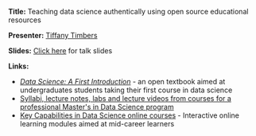 **Title:** Teaching data science authentically using open source educational resources

**Presenter:** [Tiffany Timbers](https://www.tiffanytimbers.com/) 

**Slides:** [Click here](https://ttimbers.github.io/oer-stat-ds-ed-jsm2021-timbers/talk/oer-stat-ds-ed-jsm2021-timbers.html) for talk slides

**Links:** 

- [*Data Science: A First Introduction*](https://ubc-dsci.github.io/introduction-to-datascience/) - an open textbook aimed at undergraduates students taking their first course in data science
- [Syllabi, lecture notes, labs and lecture videos from courses for a professional Master's in Data Science program](https://github.com/UBC-MDS/public)
- [Key Capabilities in Data Science online courses](https://extendedlearning.ubc.ca/programs/key-capabilities-data-science) - Interactive online learning modules aimed at mid-career learners
